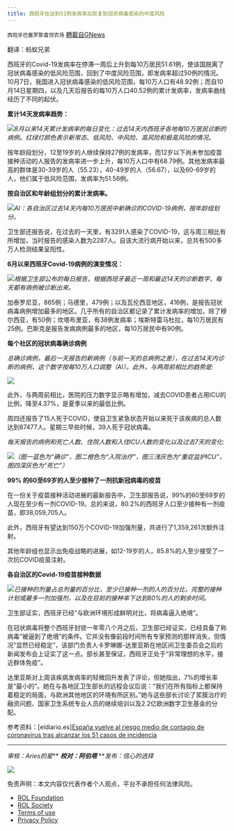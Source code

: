 ```yaml
---
title: 西班牙在达到51例发病率后恢复到冠状病毒感染的中度风险
---
```

`西班牙巴塞罗那喜悦农场` [轉載自GNews](https://gnews.org/zh-hans/1642365/)

翻译：蚂蚁兄弟

西班牙的Covid-19发病率在停滞一周后上升到每10万居民51.61例，使该国脱离了冠状病毒感染的低风险范围，回到了中度风险范围，即发病率超过50例的情况。10月7日，我国进入冠状病毒感染的低风险范围，每10万人口有48.92例；而自10月14日星期四，以及几天后报告的每10万人口40.52例的累计发病率，发病率曲线经历了不同的起伏。

**累计14天发病率趋势：**

![](https://assets.gnews.org/wp-content/uploads/2021/11/unknown-7.png)*8月以来14天累计发病率的每日变化：过去14天内西班牙各地每10万居民诊断的病例。红绿灯颜色表示新常态、低风险、中风险、高风险和极高风险的情况。*

按年龄段划分，12至19岁的人继续保持27例的发病率，而12岁以下尚未参加疫苗接种活动的人报告的发病率进一步上升，每10万人口中有68.79例。其他发病率最高的群体是30-39岁的人（55.23），40-49岁的人（56.67），以及60-69岁的人，他们属于低风险范围，发病率为51.56例。

**按自治区和年龄组划分的累计发病率。**

![](https://assets.gnews.org/wp-content/uploads/2021/11/unknown-1-1.png)*AI：各自治区过去14天内每10万居民中新确诊的COVID-19病例，按年龄组划分。*

卫生部还报告说，在过去的一天里，有3291人感染了COVID-19，这与周三相比有所增加，当时报告的感染人数为2287人。自该大流行病开始以来，总共有500多万人检测结果呈阳性。

**6月以来西班牙Covid-19病例的演变情况：**

![](https://assets.gnews.org/wp-content/uploads/2021/11/unknown-2-1.png)*根据卫生部公布的每日报告，根据西班牙最近一周和最近14天的诊断数字，每天都有病例被诊断出来。*

加泰罗尼亚，865例；马德里，479例；以及瓦伦西亚地区，416例，是报告冠状病毒病例增加最多的地区。几乎所有的自治区都记录了累计发病率的增加，除了穆尔西亚，有50例；坎塔布里亚，有38例发病率；埃斯特雷马杜拉，每10万居民有25例。巴斯克是报告发病病例最多的地区，每10万居民中有90例。

**每个社区的冠状病毒确诊病例**

*总确诊病例，最后一天报告的新病例（与前一天的总病例之差），在过去14天内诊断的病例，这个数字按每10万人口调整（AI）。此外，与两周前相比的趋势是:*

![](https://assets.gnews.org/wp-content/uploads/2021/11/unknown-3-2.png)

此外，与两周前相比，医院的压力数字显示略有增加，减去COVID患者占用ICU的比例，降至4.37%，是夏季以来的最低比例。

周四还报告了15人死于COVID，使自卫生紧急状态开始以来死于该疾病的总人数达到87477人。星期三早些时候，39人死于冠状病毒。

*每天报告的病例和死亡人数、住院人数和入住ICU人数的变化以及过去7天的变化:*

![](https://assets.gnews.org/wp-content/uploads/2021/11/unknown-4-2.png)*（图一蓝色为“确诊”，图二橙色为“入院治疗”，图三浅灰色为“重症监护ICU”，图四深灰色为“死亡”）*

**99% 的60至69岁的人至少接种了一剂抗新冠病毒的疫苗**

在一份关于疫苗接种活动进展的最新报告中，卫生部报告说，99%的60至69岁的人现在至少有一剂COVID-19。总的来说，80.2%的西班牙人口至少接种有一剂疫苗，即38,059,705人。

此外，西班牙有望达到150万个COVID-19加强剂量，共进行了1,359,261次额外注射。

其他年龄组也显示出免疫战略的进展，如12-19岁的人，85.8%的人至少接受了一次抗COVID疫苗注射。

**各自治区的Covid-19疫苗接种数据**

![](https://assets.gnews.org/wp-content/uploads/2021/11/unknown-5-2.png)*已接种的剂量占总剂量的百分比，至少已接种一剂的人的百分比，完整的接种计划或最多一剂加强剂，以及在目前的接种率下达到80%的人的剩余时间。*

卫生部证实，西班牙已经“与欧洲环境形成鲜明对比，将病毒逼入绝境”。

在冠状病毒将整个西班牙封锁一年零八个月之后，卫生部已经证实，已经具备了称病毒“被逼到了绝境”的条件。它并没有像前段时间所有专家预测的那样消失，但情况“显然已经稳定”，该部门负责人卡罗琳娜-达里亚斯在地区间卫生委员会之后的新闻发布会上证实了这一点。部长甚至保证，西班牙正处于“非常理想的水平，接近群体免疫”。

达里亚斯对上周该疾病发病率的轻微回升发表了评论，但她指出，7%的增长率是“最小的”。她在与各地区卫生部长的远程会议后说：“我们在所有指标上都保持着稳定的局面，与欧洲其他地区的环境有所区别。”她与这些部长讨论了浆膜治疗的融资问题、国家卫生系统专业人员的继续培训以及2.2亿欧洲数字卫生基金的分配。

参考资料：[eldiario.es][España vuelve al riesgo medio de contagio de coronavirus tras alcanzar los 51 casos de incidencia](https://www.eldiario.es/sociedad/espana-vuelve-riesgo-medio-contagio-covid-alcanzar-51-casos-incidencia_1_8459930.html)

* * *

*审核：Aries的星***
***校对：阿伯塔***
***发布：信心的选择*

![](https://assets.gnews.org/wp-content/uploads/2021/11/tempsnip111.png)

 

免责声明：本文内容仅代表作者个人观点，平台不承担任何法律风险。

- [ROL Foundation](https://rolfoundation.org/)
- [ROL Society](https://rolsociety.org/)
- [Terms of use](https://gnews.org/terms-of-use-3/)
- [Privacy Policy](https://gnews.org/privacy-policy/)
